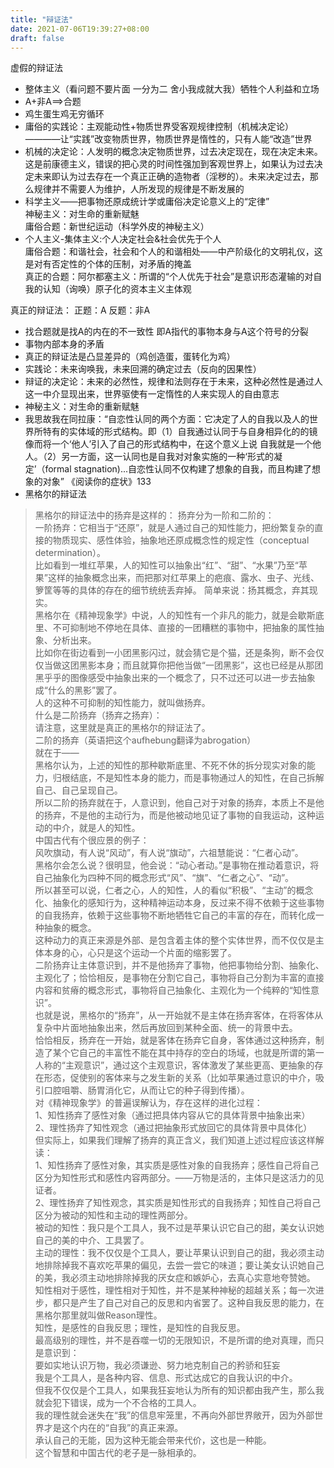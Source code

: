 ```yaml
---
title: "辩证法"
date: 2021-07-06T19:39:27+08:00
draft: false
---
```


虚假的辩证法<br>
* 整体主义（看问题不要片面 一分为二 舍小我成就大我）牺牲个人利益和立场<br>
* A+非A==>合题<br>
* 鸡生蛋生鸡无穷循环
* 庸俗的实践论：主观能动性+物质世界受客观规律控制（机械决定论）————让“实践”改变物质世界，物质世界是惰性的，只有人能“改造”世界
* 机械的决定论：人发明的概念决定物质世界，过去决定现在，现在决定未来。这是前康德主义，错误的把心灵的时间性强加到客观世界上，如果认为过去决定未来即认为过去存在一个真正正确的造物者（淫秽的）。未来决定过去，那么规律并不需要人为维护，人所发现的规律是不断发展的
* 科学主义——把事物还原成统计学或庸俗决定论意义上的“定律” <br>神秘主义：对生命的重新赋魅 <br>庸俗合题：新世纪运动（科学外皮的神秘主义）
* 个人主义-集体主义:个人决定社会&社会优先于个人 <br>庸俗合题：和谐社会，社会和个人的和谐相处——中产阶级化的文明礼仪，这是对有否定性的个体的压制，对矛盾的掩盖<br>真正的合题：阿尔都塞主义：所谓的“个人优先于社会”是意识形态灌输的对自我的认知（询唤）原子化的资本主义主体观

真正的辩证法：
正题：A 反题：非A<br>
* 找合题就是找A的内在的不一致性 即A指代的事物本身与A这个符号的分裂<br>
* 事物内部本身的矛盾<br>
* 真正的辩证法是凸显差异的（鸡创造蛋，蛋转化为鸡）<br>
* 实践论：未来询唤我，未来回溯的确定过去（反向的因果性）
* 辩证的决定论：未来的必然性，规律和法则存在于未来，这种必然性是通过人这一中介显现出来，世界驱使有一定惰性的人来实现人的自由意志
* 神秘主义：对生命的重新赋魅
* 我思故我在同拉康：“自恋性认同的两个方面：它决定了人的自我以及人的世界所特有的实体域的形式结构。即（1）自我通过认同于与自身相异化的的镜像而将一个‘他人’引入了自己的形式结构中，在这个意义上说 自我就是一个他人。（2）另一方面，这一认同也是自我对对象实施的一种‘形式的凝定’（formal stagnation)...自恋性认同不仅构建了想象的自我，而且构建了想象的对象” 《阅读你的症状》133
* 黑格尔的辩证法

> 黑格尔的辩证法中的扬弃是这样的：
        扬弃分为一阶和二阶的：<br>
        一阶扬弃：它相当于“还原”，就是人通过自己的知性能力，把纷繁复杂的直接的物质现实、感性体验，抽象地还原成概念性的规定性（conceptual determination）。<br>
        比如看到一堆红苹果，人的知性可以抽象出“红”、“甜”、“水果”乃至“苹果”这样的抽象概念出来，而把那对红苹果上的疤痕、露水、虫子、光线、箩筐等等的具体的存在的细节统统丢弃掉。
        简单来说：扬其概念，弃其现实。<br>
        黑格尔在《精神现象学》中说，人的知性有一个非凡的能力，就是会歇斯底里、不可抑制地不停地在具体、直接的一团糟糕的事物中，把抽象的属性抽象、分析出来。<br>
        比如你在街边看到一小团黑影闪过，就会猜它是个猫，还是条狗，断不会仅仅当做这团黑影本身；而且就算你把他当做“一团黑影”，这也已经是从那团黑乎乎的图像感受中抽象出来的一个概念了，只不过还可以进一步去抽象成“什么的黑影”罢了。<br>
        人的这种不可抑制的知性能力，就叫做扬弃。<br>
        什么是二阶扬弃（扬弃之扬弃）：<br>
        请注意，这里就是真正的黑格尔的辩证法了。<br>
        二阶的扬弃（英语把这个aufhebung翻译为abrogation）<br>
        就在于——<br>
        黑格尔认为，上述的知性的那种歇斯底里、不死不休的拆分现实对象的能力，归根结底，不是知性本身的能力，而是事物通过人的知性，在自己拆解自己、自己呈现自己。<br>
        所以二阶的扬弃就在于，人意识到，他自己对于对象的扬弃，本质上不是他的扬弃，不是他的主动行为，而是他被动地见证了事物的自我运动，这种运动的中介，就是人的知性。<br>
        中国古代有个很应景的例子：<br>
        风吹旗动，有人说“风动”，有人说“旗动”，六祖慧能说：“仁者心动”。<br>
        黑格尔会怎么说？很明显，他会说：“动心者动。”是事物在推动着意识，将自己抽象化为四种不同的概念形式“风”、“旗”、“仁者之心”、“动”。<br>
        所以甚至可以说，仁者之心，人的知性，人的看似“积极”、“主动”的概念化、抽象化的感知行为，这种精神运动本身，反过来不得不依赖于这些事物的自我扬弃，依赖于这些事物不断地牺牲它自己的丰富的存在，而转化成一种抽象的概念。<br>
        这种动力的真正来源是外部、是包含着主体的整个实体世界，而不仅仅是主体本身的心，心只是这个运动一个片面的缩影罢了。<br>
        二阶扬弃让主体意识到，并不是他扬弃了事物，他把事物给分割、抽象化、主观化了；恰恰相反，是事物在分割它自己，事物将自己分割为丰富的直接内容和贫瘠的概念形式，事物将自己抽象化、主观化为一个纯粹的“知性意识”。<br>
        也就是说，黑格尔的“扬弃”，从一开始就不是主体在扬弃客体，在将客体从复杂中片面地抽象出来，然后再放回到某种全面、统一的背景中去。<br>
        恰恰相反，扬弃在一开始，就是客体在扬弃它自身，客体通过这种扬弃，制造了某个它自己的丰富性不能在其中持存的空白的场域，也就是所谓的第一人称的“主观意识”，通过这个主观意识，客体激发了某些更高、更抽象的存在形态，促使别的客体来与之发生新的关系（比如苹果通过意识的中介，吸引口腔咀嚼、肠胃消化它，从而让它的种子得到传播）。<br>
        对《精神现象学》的普遍误解认为，存在这样的进化过程：<br>
        1、知性扬弃了感性对象（通过把具体内容从它的具体背景中抽象出来）<br>
        2、理性扬弃了知性观念（通过把抽象形式放回它的具体背景中具体化）<br>
        但实际上，如果我们理解了扬弃的真正含义，我们知道上述过程应该这样解读：<br>
        1、知性扬弃了感性对象，其实质是感性对象的自我扬弃；感性自己将自己区分为知性形式和感性内容两部分。——万物是活的，主体只是这活力的见证者。<br>
        2、理性扬弃了知性观念，其实质是知性形式的自我扬弃；知性自己将自己区分为被动的知性和主动的理性两部分。<br>
        被动的知性：我只是个工具人，我不过是苹果认识它自己的甜，美女认识她自己的美的中介、工具罢了。<br>
        主动的理性：我不仅仅是个工具人，要让苹果认识到自己的甜，我必须主动地排除掉我不喜欢吃苹果的偏见，去尝一尝它的味道；要让美女认识她自己的美，我必须主动地排除掉我的厌女症和嫉妒心，去真心实意地夸赞她。<br>
        知性相对于感性，理性相对于知性，并不是某种神秘的超越关系；每一次进步，都只是产生了自己对自己的反思和内省罢了。这种自我反思的能力，在黑格尔那里就叫做Reason理性。<br>
        知性，是感性的自我反思；理性，是知性的自我反思。<br>
        最高级别的理性，并不是吞噬一切的无限知识，不是所谓的绝对真理，而只是意识到：<br>
        要如实地认识万物，我必须谦逊、努力地克制自己的矜骄和狂妄<br>
        我是个工具人，是各种内容、信息、形式达成它的自我认识的中介。<br>
        但我不仅仅是个工具人，如果我狂妄地认为所有的知识都由我产生，那么我就会犯下错误，成为一个不合格的工具人。<br>
        我的理性就会迷失在“我”的信息牢笼里，不再向外部世界敞开，因为外部世界才是这个内在的“自我”的真正来源。<br>
        承认自己的无能，因为这种无能会带来代价，这也是一种能。<br>
        这个智慧和中国古代的老子是一脉相承的。<br>
